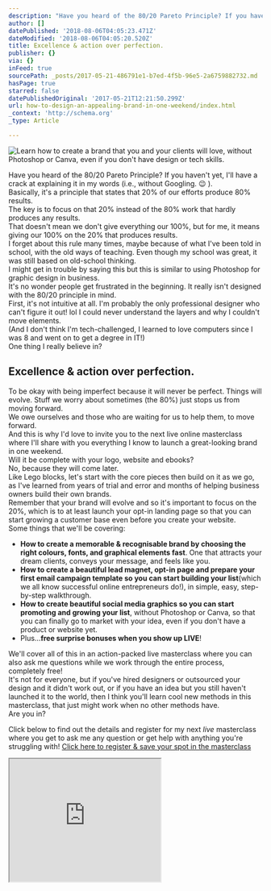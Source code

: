 ```yaml
---
description: "Have you heard of the 80/20 Pareto Principle? If you haven’t yet, I’ll have a crack at explaining it in my words (i.e., without Googling. \uD83D\uDE09 ).Basically, it’s a principle that states that 20% of our efforts produce 80% results.The key is to focus on that 20% instead of the 80% work that hardly produces any results.That doesn’t mean we don’t give everything our 100%, but for me, it means giving our 100% on the 20% that produces results.\_I forget about this rule many times, maybe because of what I’ve been told in school, with the old ways of teaching. Even though my school was great, it was still based on old-school thinking.I might get in trouble by saying this but this is similar to using Photoshop for graphic design in business.It’s no wonder people get frustrated in the beginning. It really isn’t designed with the 80/20 principle in mind.First, it’s not intuitive at all. I’m probably the only professional designer who can’t figure it out! lol I could never understand the layers and why I couldn’t move elements.\_(And I don’t think I’m tech-challenged, I learned to love computers since I was 8 and went on to get a degree in IT!)One thing I really believe in?"
author: []
datePublished: '2018-08-06T04:05:23.471Z'
dateModified: '2018-08-06T04:05:20.520Z'
title: Excellence & action over perfection.
publisher: {}
via: {}
inFeed: true
sourcePath: _posts/2017-05-21-486791e1-b7ed-4f5b-96e5-2a6759882732.md
hasPage: true
starred: false
datePublishedOriginal: '2017-05-21T12:21:50.299Z'
url: how-to-design-an-appealing-brand-in-one-weekend/index.html
_context: 'http://schema.org'
_type: Article

---
```

![Learn how to create a brand that you and your clients will love, without Photoshop or Canva, even if you don't have design or tech skills.](https://the-grid-user-content.s3-us-west-2.amazonaws.com/ca3dcaa3-b5db-4cb2-9474-d24298b21457.png)

Have you heard of the 80/20 Pareto Principle? If you haven't yet, I'll have a crack at explaining it in my words (i.e., without Googling. 😉 ).  
Basically, it's a principle that states that 20% of our efforts produce 80% results.  
The key is to focus on that 20% instead of the 80% work that hardly produces any results.  
That doesn't mean we don't give everything our 100%, but for me, it means giving our 100% on the 20% that produces results.   
I forget about this rule many times, maybe because of what I've been told in school, with the old ways of teaching. Even though my school was great, it was still based on old-school thinking.  
I might get in trouble by saying this but this is similar to using Photoshop for graphic design in business.  
It's no wonder people get frustrated in the beginning. It really isn't designed with the 80/20 principle in mind.  
First, it's not intuitive at all. I'm probably the only professional designer who can't figure it out! lol I could never understand the layers and why I couldn't move elements.   
(And I don't think I'm tech-challenged, I learned to love computers since I was 8 and went on to get a degree in IT!)  
One thing I really believe in?

## Excellence & action over perfection.

To be okay with being imperfect because it will never be perfect. Things will evolve. Stuff we worry about sometimes (the 80%) just stops us from moving forward.  
We owe ourselves and those who are waiting for us to help them, to move forward.  
And this is why I'd love to invite you to the next live online masterclass where I'll share with you everything I know to launch a great-looking brand in one weekend.  
Will it be complete with your logo, website and ebooks?  
No, because they will come later.  
Like Lego blocks, let's start with the core pieces then build on it as we go, as I've learned from years of trial and error and months of helping business owners build their own brands.  
Remember that your brand will evolve and so it's important to focus on the 20%, which is to at least launch your opt-in landing page so that you can start growing a customer base even before you create your website.  
Some things that we'll be covering: 

* **How to create a memorable & recognisable brand by choosing the right colours, fonts, and graphical elements fast**. One that attracts your dream clients, conveys your message, and feels like you. 
* **How to create a beautiful lead magnet, opt-in page and prepare your first email campaign template so you can start building your list**(which we all know successful online entrepreneurs do!), in simple, easy, step-by-step walkthrough. 
* **How to create beautiful social media graphics so you can start promoting and growing your list**, without Photoshop or Canva, so that you can finally go to market with your idea, even if you don't have a product or website yet. 
* Plus...**free surprise bonuses when you show up LIVE**!

We'll cover all of this in an action-packed live masterclass where you can also ask me questions while we work through the entire process, completely free!  
It's not for everyone, but if you've hired designers or outsourced your design and it didn't work out, or if you have an idea but you still haven't launched it to the world, then I think you'll learn cool new methods in this masterclass, that just might work when no other methods have.  
Are you in? 

Click below to find out the details and register for my next _live_ masterclass where you get to ask me any question or get help with anything you're struggling with!
[Click here to register & save your spot in the masterclass][0]

<iframe src="https://the-grid.github.io/ed-userhtml/?g=eJyVVM1u2kAQvucpJlyjxSZqq8qiqQoFGikSESKVeorW9sZe1Xis3XUoN96hl1RKX44n6eyaUDvCpuXALjM73_fNH8NzxuBW5kYooQ0sZJTanxoYuzo7G66E4RAhuXPzYbf9xZWRUSboBoXCQiizsWZMArMprNk7RIkfhQpqoTE3PChQm76R5jjE3k4YwzCQD5Y4PoSGGSZ9i_xZ6EjJwkjMyXfVRdcS85o4bngrepFp4XWCx_-J6dmcTsstVXYErrJ2C3LhbcXV0oj7nK_ESRjXI16aFNVrnH37g4P3H5CMXNFk8VXRBlaUYSZ1KuJ7-7QOWsMb3cxnsJzfXo9326ejMFpEjQZmiAU88qwUuiko4yE116p55Mq6nOHUKLlH_X0BjwowPPnbactOt_Pd9idM8vjoipGPtgXoU_EeQHv7feodKtDbk_SA8NsibOdrIV9wDUuEcYqoBUzJrOHCnTDGVShzbuul4U7LPIEZYpK9PJuigm9YKhiV5BRaAxlGNF5d_LWJr6mYLiYTWN4t54vrTzcBWFEGIapEPexF2ZNCViFquivYWO7whXstQju9VoMdcSidYGLOmaaHkWiI73-VsUBYu1EwdKrvH20yEPEceKbJxQ21QBpIqSP9rpRo62qppMYUgee5NRMySU2EKhdK9yP0Ulwzg6zKi7m83DeLaqVmTjlLnNrqkddFf9jZXm0VnieWmlrouF1XdtvfbSjHl6yW1KU_eMP892xwufT9wB8Eb99d2IvfKqz5J9CQNlOCSitymCupGU1eTtqeCegP0_5zuA" height="244" style=""></iframe>



[0]: http://take.thebrandtour.com/masterclass